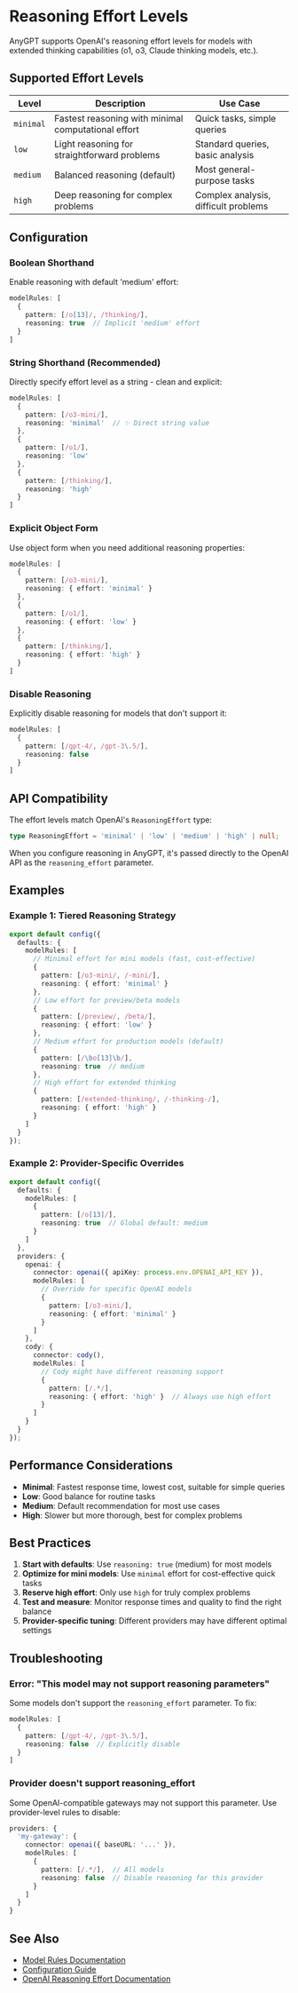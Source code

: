# Reasoning Effort Levels

AnyGPT supports OpenAI's reasoning effort levels for models with extended thinking capabilities (o1, o3, Claude thinking models, etc.).

## Supported Effort Levels

| Level | Description | Use Case |
|-------|-------------|----------|
| `minimal` | Fastest reasoning with minimal computational effort | Quick tasks, simple queries |
| `low` | Light reasoning for straightforward problems | Standard queries, basic analysis |
| `medium` | Balanced reasoning (default) | Most general-purpose tasks |
| `high` | Deep reasoning for complex problems | Complex analysis, difficult problems |

## Configuration

### Boolean Shorthand

Enable reasoning with default 'medium' effort:

```typescript
modelRules: [
  {
    pattern: [/o[13]/, /thinking/],
    reasoning: true  // Implicit 'medium' effort
  }
]
```

### String Shorthand (Recommended)

Directly specify effort level as a string - clean and explicit:

```typescript
modelRules: [
  {
    pattern: [/o3-mini/],
    reasoning: 'minimal'  // ✨ Direct string value
  },
  {
    pattern: [/o1/],
    reasoning: 'low'
  },
  {
    pattern: [/thinking/],
    reasoning: 'high'
  }
]
```

### Explicit Object Form

Use object form when you need additional reasoning properties:

```typescript
modelRules: [
  {
    pattern: [/o3-mini/],
    reasoning: { effort: 'minimal' }
  },
  {
    pattern: [/o1/],
    reasoning: { effort: 'low' }
  },
  {
    pattern: [/thinking/],
    reasoning: { effort: 'high' }
  }
]
```

### Disable Reasoning

Explicitly disable reasoning for models that don't support it:

```typescript
modelRules: [
  {
    pattern: [/gpt-4/, /gpt-3\.5/],
    reasoning: false
  }
]
```

## API Compatibility

The effort levels match OpenAI's `ReasoningEffort` type:

```typescript
type ReasoningEffort = 'minimal' | 'low' | 'medium' | 'high' | null;
```

When you configure reasoning in AnyGPT, it's passed directly to the OpenAI API as the `reasoning_effort` parameter.

## Examples

### Example 1: Tiered Reasoning Strategy

```typescript
export default config({
  defaults: {
    modelRules: [
      // Minimal effort for mini models (fast, cost-effective)
      {
        pattern: [/o3-mini/, /-mini/],
        reasoning: { effort: 'minimal' }
      },
      // Low effort for preview/beta models
      {
        pattern: [/preview/, /beta/],
        reasoning: { effort: 'low' }
      },
      // Medium effort for production models (default)
      {
        pattern: [/\bo[13]\b/],
        reasoning: true  // medium
      },
      // High effort for extended thinking
      {
        pattern: [/extended-thinking/, /-thinking-/],
        reasoning: { effort: 'high' }
      }
    ]
  }
});
```

### Example 2: Provider-Specific Overrides

```typescript
export default config({
  defaults: {
    modelRules: [
      {
        pattern: [/o[13]/],
        reasoning: true  // Global default: medium
      }
    ]
  },
  providers: {
    openai: {
      connector: openai({ apiKey: process.env.OPENAI_API_KEY }),
      modelRules: [
        // Override for specific OpenAI models
        {
          pattern: [/o3-mini/],
          reasoning: { effort: 'minimal' }
        }
      ]
    },
    cody: {
      connector: cody(),
      modelRules: [
        // Cody might have different reasoning support
        {
          pattern: [/.*/],
          reasoning: { effort: 'high' }  // Always use high effort
        }
      ]
    }
  }
});
```

## Performance Considerations

- **Minimal**: Fastest response time, lowest cost, suitable for simple queries
- **Low**: Good balance for routine tasks
- **Medium**: Default recommendation for most use cases
- **High**: Slower but more thorough, best for complex problems

## Best Practices

1. **Start with defaults**: Use `reasoning: true` (medium) for most models
2. **Optimize for mini models**: Use `minimal` effort for cost-effective quick tasks
3. **Reserve high effort**: Only use `high` for truly complex problems
4. **Test and measure**: Monitor response times and quality to find the right balance
5. **Provider-specific tuning**: Different providers may have different optimal settings

## Troubleshooting

### Error: "This model may not support reasoning parameters"

Some models don't support the `reasoning_effort` parameter. To fix:

```typescript
modelRules: [
  {
    pattern: [/gpt-4/, /gpt-3\.5/],
    reasoning: false  // Explicitly disable
  }
]
```

### Provider doesn't support reasoning_effort

Some OpenAI-compatible gateways may not support this parameter. Use provider-level rules to disable:

```typescript
providers: {
  'my-gateway': {
    connector: openai({ baseURL: '...' }),
    modelRules: [
      {
        pattern: [/.*/],  // All models
        reasoning: false  // Disable reasoning for this provider
      }
    ]
  }
}
```

## See Also

- [Model Rules Documentation](../packages/config/docs/MODEL_RULES.md)
- [Configuration Guide](./configuration.md)
- [OpenAI Reasoning Effort Documentation](https://platform.openai.com/docs/guides/reasoning)
